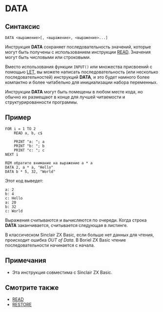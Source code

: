 # DATA

## Синтаксис

```
DATA <выражение>[, <выражение>, <выражение>...] 
```

Инструкция **DATA** сохраняет последовательность значений, которые могут быть получены с использованием инструкции [READ](read). Значения могут быть числовыми или строковыми.

Вместо использования функции `INPUT()` или множества присвоений с помощью [LET](let), вы можете написать последовательность (или несколько последовательностей) инструкций **DATA**, и это будет намного более компактно и более читабельно для инициализации набора переменных.

Инструкции **DATA** могут быть помещены в любом месте кода, но обычно их размещают в конце для лучшей читаемости и структурированности программы.

## Пример

```
FOR i = 1 TO 2
    READ a, b, c$

    PRINT "a: "; a
    PRINT "b: "; b
    PRINT "c: "; c
NEXT i

REM обратите внимание на выражение a * a
DATA 2, a * a, "Hello"
DATA b * 5, 32, "World"
```

Этот код выведет:

```
a: 2
b: 4
c: Hello
a: 20
b: 32
c: World

```

Выражения считываются и вычисляются по очереди. Когда строка **DATA** заканчивается, считывается следующая в листинге.

В классическом Sinclair ZX Basic, если больше нет данных для чтения, происходит ошибка _OUT of Data_. В Boriel ZX Basic чтение последовательности начинается с начала.

## Примечания

* Эта инструкция совместима с Sinclair ZX Basic.

## Смотрите также

* [READ](read)
* [RESTORE](restore)
